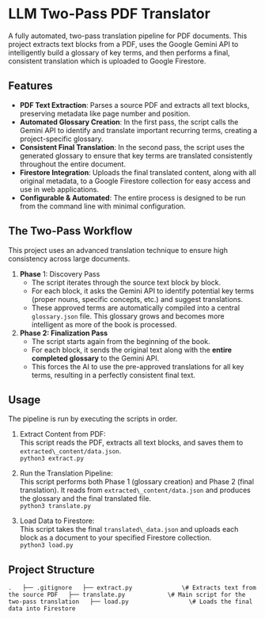 # **LLM Two-Pass PDF Translator**

A fully automated, two-pass translation pipeline for PDF documents. This project extracts text blocks from a PDF, uses the Google Gemini API to intelligently build a glossary of key terms, and then performs a final, consistent translation which is uploaded to Google Firestore.

## **Features**

* **PDF Text Extraction**: Parses a source PDF and extracts all text blocks, preserving metadata like page number and position.  
* **Automated Glossary Creation**: In the first pass, the script calls the Gemini API to identify and translate important recurring terms, creating a project-specific glossary.  
* **Consistent Final Translation**: In the second pass, the script uses the generated glossary to ensure that key terms are translated consistently throughout the entire document.  
* **Firestore Integration**: Uploads the final translated content, along with all original metadata, to a Google Firestore collection for easy access and use in web applications.  
* **Configurable & Automated**: The entire process is designed to be run from the command line with minimal configuration.

## **The Two-Pass Workflow**

This project uses an advanced translation technique to ensure high consistency across large documents.

1. **Phase** 1: Discovery Pass  
   * The script iterates through the source text block by block.  
   * For each block, it asks the Gemini API to identify potential key terms (proper nouns, specific concepts, etc.) and suggest translations.  
   * These approved terms are automatically compiled into a central `glossary.json` file. This glossary grows and becomes more intelligent as more of the book is processed.  
2. **Phase 2: Finalization Pass**  
   * The script starts again from the beginning of the book.  
   * For each block, it sends the original text along with the **entire completed glossary** to the Gemini API.  
   * This forces the AI to use the pre-approved translations for all key terms, resulting in a perfectly consistent final text.

## **Usage**

The pipeline is run by executing the scripts in order.

1. Extract Content from PDF:  
   This script reads the PDF, extracts all text blocks, and saves them to `extracted\_content/data.json`.  
   `python3 extract.py`

2. Run the Translation Pipeline:  
   This script performs both Phase 1 (glossary creation) and Phase 2 (final translation). It reads from `extracted\_content/data.json` and produces the glossary and the final translated file.  
   `python3 translate.py`

3. Load Data to Firestore:  
   This script takes the final `translated\_data.json` and uploads each block as a document to your specified Firestore collection.  
   `python3 load.py`

## **Project Structure**

`
.  
├── .gitignore  
├── extract.py              \# Extracts text from the source PDF  
├── translate.py            \# Main script for the two-pass translation  
├── load.py                 \# Loads the final data into Firestore  
`